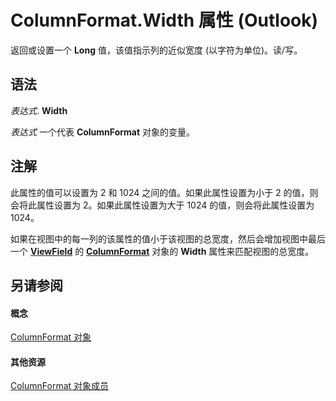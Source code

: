
# ColumnFormat.Width 属性 (Outlook)

返回或设置一个 **Long** 值，该值指示列的近似宽度 (以字符为单位)。读/写。


## 语法

 _表达式_. **Width**

 _表达式_ 一个代表 **ColumnFormat** 对象的变量。


## 注解

此属性的值可以设置为 2 和 1024 之间的值。如果此属性设置为小于 2 的值，则会将此属性设置为 2。如果此属性设置为大于 1024 的值，则会将此属性设置为 1024。

如果在视图中的每一列的该属性的值小于该视图的总宽度，然后会增加视图中最后一个 **[ViewField](997319f0-7ff3-a712-8484-2e442965e187.md)** 的 **[ColumnFormat](acbbdd97-e695-d1e7-c7ba-24f75efbf22c.md)** 对象的 **Width** 属性来匹配视图的总宽度。


## 另请参阅


#### 概念


[ColumnFormat 对象](acbbdd97-e695-d1e7-c7ba-24f75efbf22c.md)
#### 其他资源


[ColumnFormat 对象成员](7159f452-7a05-f3a3-53f8-0b3f5463d313.md)